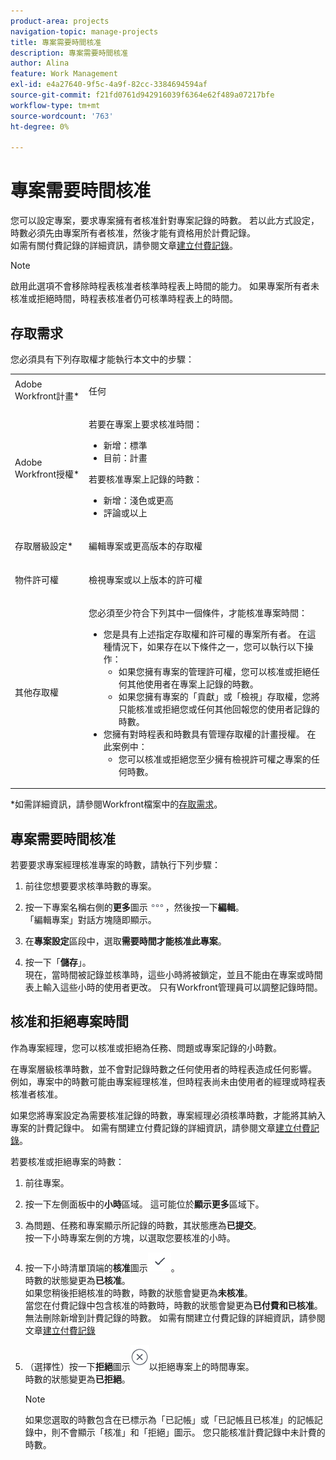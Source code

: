 ```yaml
---
product-area: projects
navigation-topic: manage-projects
title: 專案需要時間核准
description: 專案需要時間核准
author: Alina
feature: Work Management
exl-id: e4a27640-9f5c-4a9f-82cc-3384694594af
source-git-commit: f21fd0761d942916039f6364e62f489a07217bfe
workflow-type: tm+mt
source-wordcount: '763'
ht-degree: 0%

---
```


# 專案需要時間核准

<!--audited: 08/2024-->

您可以設定專案，要求專案擁有者核准針對專案記錄的時數。 若以此方式設定，時數必須先由專案所有者核准，然後才能有資格用於計費記錄。\
如需有關付費記錄的詳細資訊，請參閱文章[建立付費記錄](../../../manage-work/projects/project-finances/create-billing-records.md)。

>[!NOTE]
>
>啟用此選項不會移除時程表核准者核準時程表上時間的能力。 如果專案所有者未核准或拒絕時間，時程表核准者仍可核準時程表上的時間。

## 存取需求

您必須具有下列存取權才能執行本文中的步驟：

<table style="table-layout:auto"> 
 <col> 
 <col> 
 <tbody> 
  <tr> 
   <td role="rowheader">Adobe Workfront計畫*</td> 
   <td> <p>任何</p> </td> 
  </tr> 
  <tr> 
   <td role="rowheader">Adobe Workfront授權*</td> 
   <td> <p>若要在專案上要求核准時間：</p>
   <ul><li>新增：標準</li>
   <li>目前：計畫</li></ul>

<p>若要核准專案上記錄的時數：</p>
   <ul><li>新增：淺色或更高</li>
   <li>評論或以上</li>
    </td> 
  </tr> 
  <tr> 
   <td role="rowheader">存取層級設定*</td> 
   <td> <p>編輯專案或更高版本的存取權</p>  </td> 
  </tr> 
  <tr> 
   <td role="rowheader">物件許可權</td> 
   <td> <p>檢視專案或以上版本的許可權</p>
  </tr> 
  <tr> 
   <td role="rowheader">其他存取權</td> 
   <td> <p>您必須至少符合下列其中一個條件，才能核准專案時間：</p> 
    <ul> 
     <li>您是具有上述指定存取權和許可權的專案所有者。 在這種情況下，如果存在以下條件之一，您可以執行以下操作： 
      <ul>
       <li>如果您擁有專案的管理許可權，您可以核准或拒絕任何其他使用者在專案上記錄的時數。</li>
       <li> 如果您擁有專案的「貢獻」或「檢視」存取權，您將只能核准或拒絕您或任何其他回報您的使用者記錄的時數。<br></li>
      </ul></li> 
     <li>您擁有對時程表和時數具有管理存取權的計畫授權。 在此案例中：
      <ul>
       <li>您可以核准或拒絕您至少擁有檢視許可權之專案的任何時數。 </li>
      </ul></li> 
    </ul> </td> 
  </tr> 
 </tbody> 
</table>

*如需詳細資訊，請參閱Workfront檔案中的[存取需求](/help/quicksilver/administration-and-setup/add-users/access-levels-and-object-permissions/access-level-requirements-in-documentation.md)。

## 專案需要時間核准

若要要求專案經理核准專案的時數，請執行下列步驟：

1. 前往您想要要求核準時數的專案。
1. 按一下專案名稱右側的&#x200B;**更多**&#x200B;圖示![更多圖示](assets/more-icon.png)，然後按一下&#x200B;**編輯**。\
   「編輯專案」對話方塊隨即顯示。

1. 在&#x200B;**專案設定**&#x200B;區段中，選取&#x200B;**需要時間才能核准此專案**。
1. 按一下「**儲存**」。\
   現在，當時間被記錄並核準時，這些小時將被鎖定，並且不能由在專案或時間表上輸入這些小時的使用者更改。 只有Workfront管理員可以調整記錄時間。

## 核准和拒絕專案時間

作為專案經理，您可以核准或拒絕為任務、問題或專案記錄的小時數。

在專案層級核準時數，並不會對記錄時數之任何使用者的時程表造成任何影響。 例如，專案中的時數可能由專案經理核准，但時程表尚未由使用者的經理或時程表核准者核准。

如果您將專案設定為需要核准記錄的時數，專案經理必須核準時數，才能將其納入專案的計費記錄中。 如需有關建立付費記錄的詳細資訊，請參閱文章[建立付費記錄](../../../manage-work/projects/project-finances/create-billing-records.md)。

若要核准或拒絕專案的時數：

1. 前往專案。
1. 按一下左側面板中的&#x200B;**小時**&#x200B;區域。 這可能位於&#x200B;**顯示更多**&#x200B;區域下。

1. 為問題、任務和專案顯示所記錄的時數，其狀態應為&#x200B;**已提交**。\
   按一下小時專案左側的方塊，以選取您要核准的小時。

1. 按一下小時清單頂端的&#x200B;**核准**&#x200B;圖示![](assets/approve-hours-icon.png)。\
   時數的狀態變更為&#x200B;**已核准**。\
   如果您稍後拒絕核准的時數，時數的狀態會變更為&#x200B;**未核准**。\
   當您在付費記錄中包含核准的時數時，時數的狀態會變更為&#x200B;**已付費和已核准**。 無法刪除新增到計費記錄的時數。 如需有關建立付費記錄的詳細資訊，請參閱文章[建立付費記錄](../../../manage-work/projects/project-finances/create-billing-records.md)

1. （選擇性）按一下&#x200B;**拒絕**&#x200B;圖示![](assets/reject-hours-icon.png)以拒絕專案上的時間專案。\
   時數的狀態變更為&#x200B;**已拒絕**。

   >[!NOTE]
   >
   >   如果您選取的時數包含在已標示為「已記帳」或「已記帳且已核准」的記帳記錄中，則不會顯示「核准」和「拒絕」圖示。 您只能核准計費記錄中未計費的時數。


